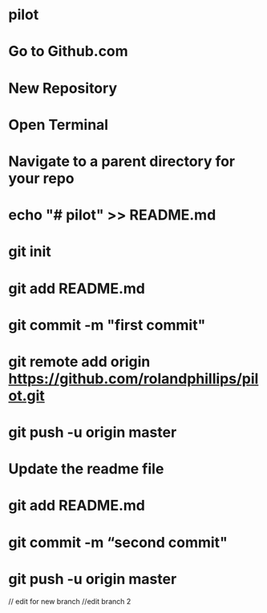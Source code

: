 # pilot
# Go to Github.com
# New Repository
# Open Terminal
# Navigate to a parent directory for your repo
# echo "# pilot" >> README.md
# git init
# git add README.md
# git commit -m "first commit"
# git remote add origin https://github.com/rolandphillips/pilot.git
# git push -u origin master


# Update the readme file
# git add README.md
# git commit -m “second commit"
# git push -u origin master

// edit for new branch
//edit branch 2